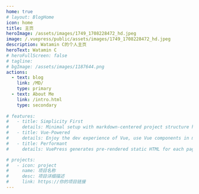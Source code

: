```yaml
---
home: true
# layout: BlogHome
icon: home
title: 主页
heroImage: /assets/images/1749_1708228472_hd.jpeg
image: /.vuepress/public/assets/images/1749_1708228472_hd.jpeg
description: Watamin C的个人主页
heroText: Watamin C
# heroFullScreen: false
# tagline: 
# bgImage: /assets/images/1187644.png
actions:
  - text: blog
    link: /MD/
    type: primary
  - text: About Me
    link: /intro.html
    type: secondary
    
# features:
#   - title: Simplicity First
#     details: Minimal setup with markdown-centered project structure helps you focus on writing.
#   - title: Vue-Powered
#     details: Enjoy the dev experience of Vue, use Vue components in markdown, and develop custom themes with Vue.
#   - title: Performant
#     details: VuePress generates pre-rendered static HTML for each page, and runs as an SPA once a page is loaded.

# projects:
#   - icon: project
#     name: 项目名称
#     desc: 项目详细描述
#     link: https://你的项目链接
---
```


<style>
/* 垂直排列 */
.vp-hero-info{
  flex-direction: column;
}

/* 圆角展示 */
.vp-hero-image {
    border-radius: 70%;
}
</style>